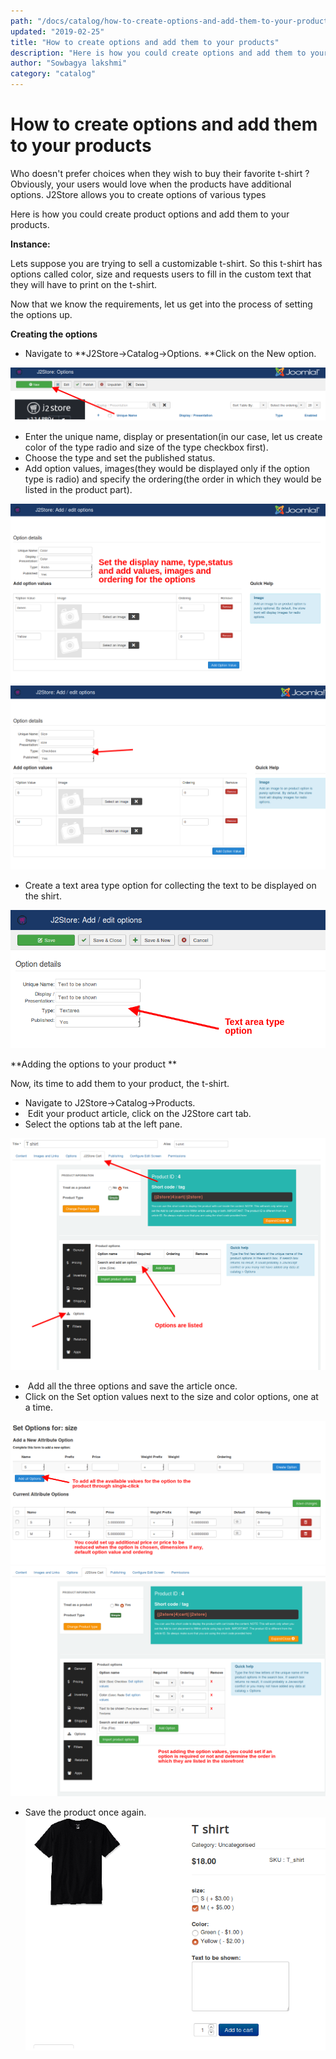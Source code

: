 ```yaml
---
path: "/docs/catalog/how-to-create-options-and-add-them-to-your-products"
updated: "2019-02-25"
title: "How to create options and add them to your products"
description: "Here is how you could create options and add them to your products."
author: "Sowbagya lakshmi"
category: "catalog"
---
```

# How to create options and add them to your products


Who doesn't prefer choices when they wish to buy their favorite t-shirt ? Obviously, your users would love when the products have additional options.
J2Store allows you to create <link-text url="http://docs.j2store.org/catalog/options" target="_blank" rel="noopener">options of various types</link-text>

Here is how you could create product options and add them to your products.

**Instance:**

Lets suppose you are trying to sell a customizable t-shirt. So this t-shirt has options called color, size and requests users to fill in the custom text that they will have to print on the t-shirt.

Now that we know the requirements, let us get into the process of setting the options up.

**Creating the options**

- Navigate to **J2Store->Catalog->Options. **Click on the New option.

![Adding new options](https://raw.githubusercontent.com/j2store/doc-images/master//catalog/creating-options-and-adding-them-to-products/options-add-new.png)


- Enter the unique name, display or presentation(in our case, let us create color of the type radio and size of the type checkbox first).
- Choose the type and set the published status.
- Add option values, images(they would be displayed only if the option type is radio) and specify the ordering(the order in which they would be listed in the product part).

![Adding new values](https://raw.githubusercontent.com/j2store/doc-images/master//catalog/creating-options-and-adding-them-to-products/options-add-option-values.png)
![Choosing option types](https://raw.githubusercontent.com/j2store/doc-images/master//catalog/creating-options-and-adding-them-to-products/options-choose-option-type.png)
- Create a text area type option for collecting the text to be displayed on the shirt. 

![Adding text type options](https://raw.githubusercontent.com/j2store/doc-images/master//catalog/creating-options-and-adding-them-to-products/options-text-type.png)

**Adding the options to your product **

Now, its time to add them to your product, the t-shirt.

-  Navigate to J2Store->Catalog->Products.
-  Edit your product article, click on the J2Store cart tab.
- Select the options tab at the left pane.

![Adding options to products](https://raw.githubusercontent.com/j2store/doc-images/master//catalog/creating-options-and-adding-them-to-products/options-add-opt-to-products.png)


-  Add all the three options and save the article once.
- Click on the Set option values next to the size and color options, one at a time.

![Adding option values to products](https://raw.githubusercontent.com/j2store/doc-images/master//catalog/creating-options-and-adding-them-to-products/options-add-option-val-inpro.png)
![Option ordering](https://raw.githubusercontent.com/j2store/doc-images/master//catalog/creating-options-and-adding-them-to-products/option-ordering.png)

- Save the product once again.
![Options frontend](https://raw.githubusercontent.com/j2store/doc-images/master//catalog/creating-options-and-adding-them-to-products/option-frontend.png)




